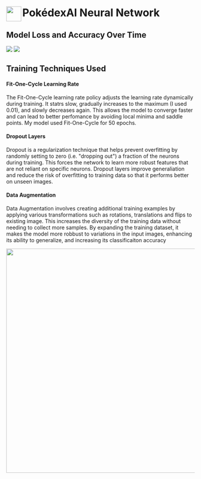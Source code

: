 <span align="left">
  <img src="https://cdn-icons-png.flaticon.com/512/6461/6461928.png" width=40 height=40 align="left">
  <h1 align="left">PokédexAI Neural Network</h1>
</span>

## Model Loss and Accuracy Over Time

<img src="https://github.com/user-attachments/assets/f6437b6d-4bb1-4af3-8c68-091737e30ee1">
<img src="https://github.com/user-attachments/assets/71975d5b-4a79-4b50-8093-b08efc76be8d">


## Training Techniques Used

<div>
  <p>
    <h4>Fit-One-Cycle Learning Rate</h4> 
    The Fit-One-Cycle learning rate policy adjusts the learning rate dynamically during training. It statrs slow, gradually increases to the maximum (I used 0.01), and slowly decreases again.
    This allows the model to converge faster and can lead to better perfomance by avoiding local minima and saddle points. My model used Fit-One-Cycle for 50 epochs.
  </p>
  <p>
    <h4>Dropout Layers</h4> 
     Dropout is a regularization technique that helps prevent overfitting by randomly setting to zero (i.e. "dropping out") a fraction of the neurons during training. This forces the network to learn more robust
     features that are not reliant on specific neurons. Dropout layers improve generaliation and reduce the risk of overfitting to training data so that it performs better on unseen images.
  </p>
  <p>
    <h4>Data Augmentation</h4>
    Data Augmentation involves creating additional training examples by applying various transformations such as rotations, translations and flips to existing image. This increases the diversity of the training data
    without needing to collect more samples. By expanding the training dataset, it makes the model more robbust to variations in the input images, enhancing its ability to generalize, and increasing its classificaiton accuracy
  </p>
</div>


<img src="https://github.com/user-attachments/assets/6983d675-12b1-4000-b943-ff6dc8b6bc07" width=600/>
